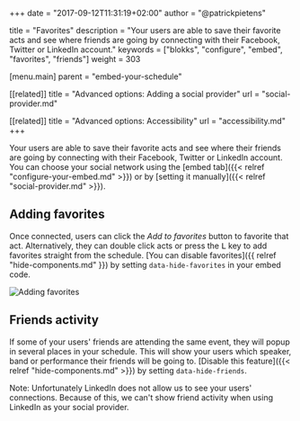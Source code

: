 +++
date            = "2017-09-12T11:31:19+02:00"
author          = "@patrickpietens"

title           = "Favorites"
description     = "Your users are able to save their favorite acts and see where friends are going by connecting with their Facebook, Twitter or LinkedIn account."
keywords        = ["blokks", "configure", "embed", "favorites", "friends"]
weight          = 303

[menu.main]
parent          = "embed-your-schedule"

[[related]]
title = "Advanced options: Adding a social provider"
url = "social-provider.md"

[[related]]
title = "Advanced options: Accessibility"
url = "accessibility.md"
+++

Your users are able to save their favorite acts and see where their friends are going by connecting with their Facebook, Twitter or LinkedIn account. You can choose your social network using the [embed tab]({{< relref "configure-your-embed.md" >}}) or by [setting it manually]({{< relref "social-provider.md" >}}).

## Adding favorites
Once connected, users can click the *Add to favorites* button to favorite that act. Alternatively, they can double click acts or press the <kbd>L</kbd> key to add favorites straight from the schedule. [You can disable favorites]({{ relref "hide-components.md" }}) by setting `data-hide-favorites` in your embed code.

![Adding favorites](images/adding-favorites.gif)

## Friends activity
If some of your users' friends are attending the same event, they will popup in several places in your schedule. This will show your users which speaker, band or performance their friends will be going to. [Disable this feature]({{< relref "hide-components.md" >}}) by setting `data-hide-friends`.

<span class='note'>Note: Unfortunately LinkedIn does not allow us to see your users' connections. Because of this, we can't show friend activity when using LinkedIn as your social provider.</span>
